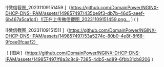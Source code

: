 ![微信截图_20231109151459 ]（https://github.com/DomainPower/NGINX-DHCP-DNS-IPAM/assets/149857497/435be9f3-db7b-46d5-aeef-6b467a5ca1c4）![正在上传微信截图_20231109151459.png… ] ( )


![微信截图_20231109151511 ]（https://github.com/DomainPower/NGINX-DHCP-DNS-IPAM/assets/149857497/53a5274c-80b0-4e8f-8f68-9fcee0fcaaf2）




！[图片]（https://github.com/DomainPower/NGINX-DHCP-DNS-IPAM/assets/149857497/f8a3c8c9-7385-4db5-ad89-6fbb31cb8206 ）
